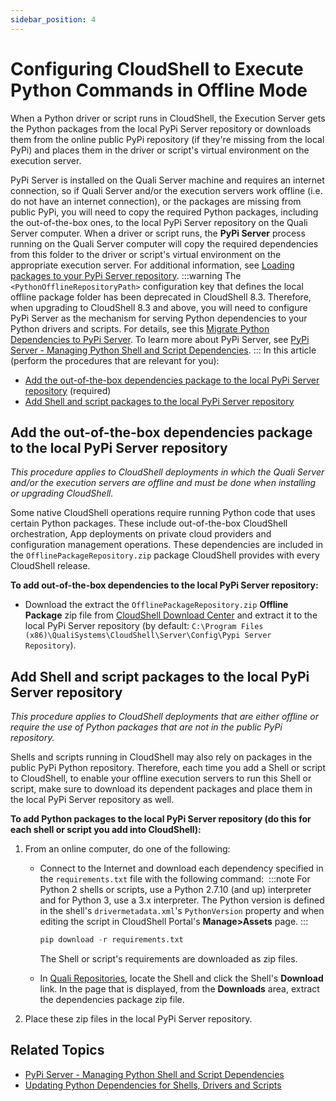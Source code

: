 ```yaml
---
sidebar_position: 4
---
```


# Configuring CloudShell to Execute Python Commands in Offline Mode

When a Python driver or script runs in CloudShell, the Execution Server gets the Python packages from the local PyPi Server repository or downloads them from the online public PyPi repository (if they're missing from the local PyPi) and places them in the driver or script's virtual environment on the execution server.

PyPi Server is installed on the Quali Server machine and requires an internet connection, so if Quali Server and/or the execution servers work offline (i.e. do not have an internet connection), or the packages are missing from public PyPi, you will need to copy the required Python packages, including the out-of-the-box ones, to the local PyPi Server repository on the Quali Server computer. When a driver or script runs, the **PyPi Server** process running on the Quali Server computer will copy the required dependencies from this folder to the driver or script's virtual environment on the appropriate execution server. For additional information, see [Loading packages to your PyPi Server repository](./pypi-server-managing-python-shell-and-script-dependencies.md#loading-packages-to-your-pypi-server-repository).
:::warning
The `<PythonOfflineRepositoryPath>` configuration key that defines the local offline package folder has been deprecated in CloudShell 8.3. Therefore, when upgrading to CloudShell 8.3 and above, you will need to configure PyPi Server as the mechanism for serving Python dependencies to your Python drivers and scripts. For details, see this [Migrate Python Dependencies to PyPi Server](../../../install-configure/cloudshell-suite/upgrade-procedure/migrade-python-dependencies.md). To learn more about PyPi Server, see [PyPi Server - Managing Python Shell and Script Dependencies](../../../admin/cloudshell-execution-server-configurations/setting-up-python-virtual-environments/pypi-server-managing-python-shell-and-script-dependencies.md).
:::
In this article (perform the procedures that are relevant for you):

- [Add the out-of-the-box dependencies package to the local PyPi Server repository](#add-shell-and-script-packages-to-the-local-pypi-server-repository) (required)
- [Add Shell and script packages to the local PyPi Server repository](#add-shell-and-script-packages-to-the-local-pypi-server-repository)

## Add the out-of-the-box dependencies package to the local PyPi Server repository

*This procedure applies to CloudShell deployments in which the Quali Server and/or the execution servers are offline and must be done when installing or upgrading CloudShell.*

Some native CloudShell operations require running Python code that uses certain Python packages. These include out-of-the-box CloudShell orchestration, App deployments on private cloud providers and configuration management operations. These dependencies are included in the `OfflinePackageRepository.zip` package CloudShell provides with every CloudShell release.

**To add out-of-the-box dependencies to the local PyPi Server repository:**

- Download the extract the `OfflinePackageRepository.zip` **Offline Package** zip file from [CloudShell Download Center](https://support.quali.com/hc/en-us/articles/231613247) and extract it to the local PyPi Server repository (by default: `C:\Program Files (x86)\QualiSystems\CloudShell\Server\Config\Pypi Server Repository`).

## Add Shell and script packages to the local PyPi Server repository

*This procedure applies to CloudShell deployments that are either offline or require the use of Python packages that are not in the public PyPi repository.*

Shells and scripts running in CloudShell may also rely on packages in the public PyPi Python repository. Therefore, each time you add a Shell or script to CloudShell, to enable your offline execution servers to run this Shell or script, make sure to download its dependent packages and place them in the local PyPi Server repository as well.

**To add Python packages to the local PyPi Server repository (do this for each shell or script you add into CloudShell):**

1. From an online computer, do one of the following:
    
    - Connect to the Internet and download each dependency specified in the `requirements.txt` file with the following command: 
        :::note
        For Python 2 shells or scripts, use a Python 2.7.10 (and up) interpreter and for Python 3, use a 3.x interpreter. The Python version is defined in the shell's `drivermetadata.xml`'s `PythonVersion` property and when editing the script in CloudShell Portal's **Manage>Assets** page.
        :::
        ```python
        pip download -r requirements.txt
        ```
        
        The Shell or script's requirements are downloaded as zip files.
        
    - In [Quali Repositories](https://github.com/orgs/QualiSystems/repositories), locate the Shell and click the Shell's **Download** link. In the page that is displayed, from the **Downloads** area, extract the dependencies package zip file.
2. Place these zip files in the local PyPi Server repository.

## Related Topics

- [PyPi Server - Managing Python Shell and Script Dependencies](./pypi-server-managing-python-shell-and-script-dependencies.md)
- [Updating Python Dependencies for Shells, Drivers and Scripts](./updating-python-dependencies-for-shells-drivers-and-scripts.md)

